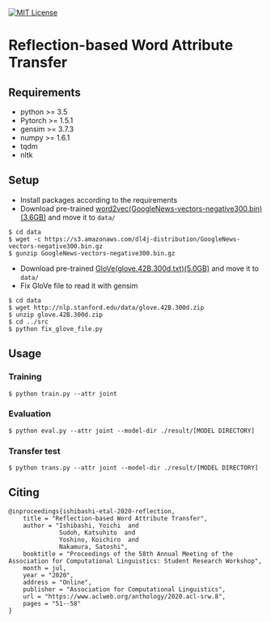 [![MIT License](http://img.shields.io/badge/license-MIT-blue.svg?style=flat)](LICENSE.txt)

Reflection-based Word Attribute Transfer
====

## Requirements
- python  >= 3.5
- Pytorch >= 1.5.1
- gensim  >= 3.7.3
- numpy   >= 1.6.1
- tqdm
- nltk

## Setup
- Install packages according to the requirements
- Download pre-trained [word2vec(GoogleNews-vectors-negative300.bin)(3.6GB)](https://code.google.com/archive/p/word2vec/) and move it to ```data/```
```
$ cd data
$ wget -c https://s3.amazonaws.com/dl4j-distribution/GoogleNews-vectors-negative300.bin.gz
$ gunzip GoogleNews-vectors-negative300.bin.gz
```

- Download pre-trained [GloVe(glove.42B.300d.txt)(5.0GB)]( https://nlp.stanford.edu/projects/glove/) and move it to ```data/```
- Fix GloVe file to read it with gensim
```
$ cd data
$ wget http://nlp.stanford.edu/data/glove.42B.300d.zip
$ unzip glove.42B.300d.zip
$ cd ../src
$ python fix_glove_file.py
``` 

## Usage
### Training
``` 
$ python train.py --attr joint
``` 
### Evaluation
``` 
$ python eval.py --attr joint --model-dir ./result/[MODEL DIRECTORY]
``` 
### Transfer test
``` 
$ python trans.py --attr joint --model-dir ./result/[MODEL DIRECTORY]
``` 

## Citing
```
@inproceedings{ishibashi-etal-2020-reflection,
    title = "Reflection-based Word Attribute Transfer",
    author = "Ishibashi, Yoichi  and
              Sudoh, Katsuhito  and
              Yoshino, Koichiro  and
              Nakamura, Satoshi",
    booktitle = "Proceedings of the 58th Annual Meeting of the Association for Computational Linguistics: Student Research Workshop",
    month = jul,
    year = "2020",
    address = "Online",
    publisher = "Association for Computational Linguistics",
    url = "https://www.aclweb.org/anthology/2020.acl-srw.8",
    pages = "51--58"
}
```
